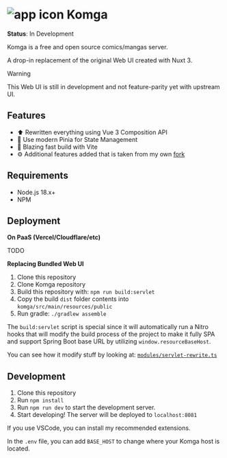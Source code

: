 # ![app icon](https://raw.githubusercontent.com/gotson/komga/master/.github/readme-images/app-icon.png) Komga

**Status**: In Development

Komga is a free and open source comics/mangas server.

A drop-in replacement of the original Web UI created with Nuxt 3.

> [!WARNING]
> This Web UI is still in development and not feature-parity yet with upstream UI.

## Features

- ⬆️ Rewritten everything using Vue 3 Composition API
- 🍍 Use modern Pinia for State Management
- 🚀 Blazing fast build with Vite
- ⚙️ Additional features added that is taken from my own [fork](https://github.com/noaione/komga/tree/naoX/komga-webui)

## Requirements

- Node.js 18.x+
- NPM

## Deployment

**On PaaS (Vercel/Cloudflare/etc)**

TODO

**Replacing Bundled Web UI**

1. Clone this repository
2. Clone Komga repository
3. Build this repository with: `npm run build:servlet`
4. Copy the build `dist` folder contents into `komga/src/main/resources/public`
5. Run gradle: `./gradlew assemble`

The `build:servlet` script is special since it will automatically run a Nitro hooks that will modify the build
process of the project to make it fully SPA and support Spring Boot base URL by utilizing `window.resourceBaseHost`.

You can see how it modify stuff by looking at: [`modules/servlet-rewrite.ts`](https://github.com/noaione/komga-nuxt/blob/master/modules/servlet-rewrite.ts)

## Development

1. Clone this repository
2. Run `npm install`
3. Run `npm run dev` to start the development server.
4. Start developing! The server will be deployed to `localhost:8081`

If you use VSCode, you can install my recommended extensions.

In the `.env` file, you can add `BASE_HOST` to change where your Komga host is located.
